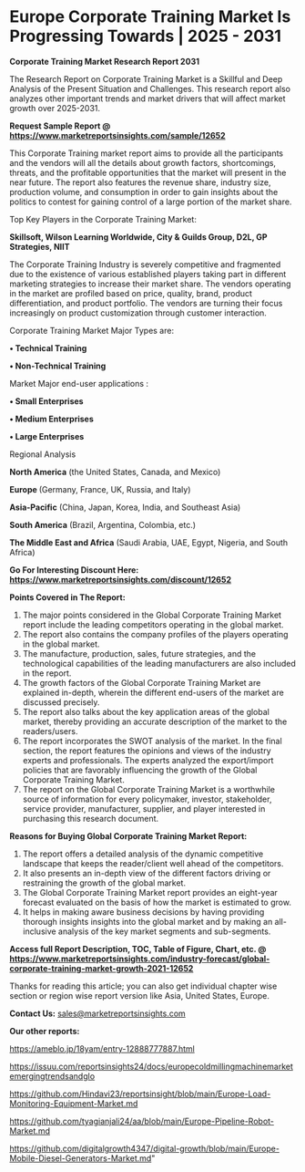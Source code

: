# Europe Corporate Training Market Is Progressing Towards | 2025 - 2031

<strong>Corporate Training Market Research Report 2031</strong>

The Research Report on Corporate Training Market is a Skillful and Deep Analysis of the Present Situation and Challenges. This research report also analyzes other important trends and market drivers that will affect market growth over 2025-2031.

<strong>Request Sample Report @ <a href=https://www.marketreportsinsights.com/sample/12652>https://www.marketreportsinsights.com/sample/12652</a></strong>

This Corporate Training market report aims to provide all the participants and the vendors will all the details about growth factors, shortcomings, threats, and the profitable opportunities that the market will present in the near future. The report also features the revenue share, industry size, production volume, and consumption in order to gain insights about the politics to contest for gaining control of a large portion of the market share.

Top Key Players in the Corporate Training Market:

<strong>Skillsoft, Wilson Learning Worldwide, City & Guilds Group, D2L, GP Strategies, NIIT</strong>

The Corporate Training Industry is severely competitive and fragmented due to the existence of various established players taking part in different marketing strategies to increase their market share. The vendors operating in the market are profiled based on price, quality, brand, product differentiation, and product portfolio. The vendors are turning their focus increasingly on product customization through customer interaction.

Corporate Training Market Major Types are:

<strong>• Technical Training

• Non-Technical Training</strong>

Market Major end-user applications :

<strong>• Small Enterprises

• Medium Enterprises

• Large Enterprises</strong>

Regional Analysis

</u><strong><b>North America</b></strong> (the United States, Canada, and Mexico)

<strong><b>Europe </b></strong>(Germany, France, UK, Russia, and Italy)

<strong><b>Asia-Pacific</b></strong> (China, Japan, Korea, India, and Southeast Asia)

<strong><b>South America</b></strong> (Brazil, Argentina, Colombia, etc.)

<strong><b>The Middle East and Africa</b></strong> (Saudi Arabia, UAE, Egypt, Nigeria, and South Africa)

<strong>Go For Interesting Discount Here: <a href=https://www.marketreportsinsights.com/discount/12652>https://www.marketreportsinsights.com/discount/12652</a></strong>

<strong>Points Covered in The Report:</strong>
<ol>
  <li>The major points considered in the Global Corporate Training Market report include the leading competitors operating in the global market.</li>
  <li>The report also contains the company profiles of the players operating in the global market.</li>
  <li>The manufacture, production, sales, future strategies, and the technological capabilities of the leading manufacturers are also included in the report.</li>
  <li>The growth factors of the Global Corporate Training Market are explained in-depth, wherein the different end-users of the market are discussed precisely.</li>
  <li>The report also talks about the key application areas of the global market, thereby providing an accurate description of the market to the readers/users.</li>
  <li>The report incorporates the SWOT analysis of the market. In the final section, the report features the opinions and views of the industry experts and professionals. The experts analyzed the export/import policies that are favorably influencing the growth of the Global Corporate Training Market.</li>
  <li>The report on the Global Corporate Training Market is a worthwhile source of information for every policymaker, investor, stakeholder, service provider, manufacturer, supplier, and player interested in purchasing this research document.</li>
</ol>
<strong>Reasons for Buying Global Corporate Training Market Report:</strong>

<ol>
  <li>The report offers a detailed analysis of the dynamic competitive landscape that keeps the reader/client well ahead of the competitors.</li>
  <li>It also presents an in-depth view of the different factors driving or restraining the growth of the global market.</li>
  <li>The Global Corporate Training Market report provides an eight-year forecast evaluated on the basis of how the market is estimated to grow.</li>
  <li>It helps in making aware business decisions by having providing thorough insights insights into the global market and by making an all-inclusive analysis of the key market segments and sub-segments.</li>
</ol>
<strong>Access full Report Description, TOC, Table of Figure, Chart, etc. @ <a href=https://www.marketreportsinsights.com/industry-forecast/global-corporate-training-market-growth-2021-12652>https://www.marketreportsinsights.com/industry-forecast/global-corporate-training-market-growth-2021-12652</a></strong>


Thanks for reading this article; you can also get individual chapter wise section or region wise report version like Asia, United States, Europe.

<strong>Contact Us:</strong>
sales@marketreportsinsights.com

<strong>Our other reports:</strong>

<a href=https://ameblo.jp/18yam/entry-12888777887.html>https://ameblo.jp/18yam/entry-12888777887.html</a>

<a href=https://issuu.com/reportsinsights24/docs/europecoldmillingmachinemarketemergingtrendsandglo>https://issuu.com/reportsinsights24/docs/europecoldmillingmachinemarketemergingtrendsandglo</a>

<a href=https://github.com/Hindavi23/reportsinsight/blob/main/Europe-Load-Monitoring-Equipment-Market.md>https://github.com/Hindavi23/reportsinsight/blob/main/Europe-Load-Monitoring-Equipment-Market.md</a>

<a href=https://github.com/tyagianjali24/aa/blob/main/Europe-Pipeline-Robot-Market.md>https://github.com/tyagianjali24/aa/blob/main/Europe-Pipeline-Robot-Market.md</a>

<a href=https://github.com/digitalgrowth4347/digital-growth/blob/main/Europe-Mobile-Diesel-Generators-Market.md>https://github.com/digitalgrowth4347/digital-growth/blob/main/Europe-Mobile-Diesel-Generators-Market.md</a>"
